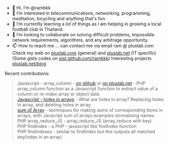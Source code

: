 - 👋 Hi, I’m @rambkk
- 👀 I’m interested in telecommunications, networking, programming, meditation, bicycling and anything that's fun.
- 🌱 I’m currently learning a lot of things as I am helping in growing a local football club in Thailand.
- 💞️ I’m looking to collaborate on solving difficult problems, impossible network requirements, algorithms, and any arbitrage opportunity.
- 📫 How to reach me ... can contact me via email ram @ pluslab.com
Check my web on [pluslab.com](https://pluslab.com) (general) and [pluslab.net](https://pluslab.net) (IT specific)
(Some gists codes on [gist.github.com/rambkk](https://gist.github.com/rambkk)) Interesting projects [pluslab.net/blog](https://pluslab.net/blog/)

Recent contributions:
> Javascript - array_column - [on github](https://github.com/rambkk/Javascript-array_column) or [on pluslab.net](https://pluslab.net/blog/javascript-array_column/) - PHP array_column function as a Javascript function to extract value of a column or re-index array or object data\
> [Javascript - holes in arrays](https://github.com/rambkk/Javascript-hole-in-array) - What are holes in array? Replacing holes in array, and deleting holes in array\
> [sum of Array](https://github.com/rambkk/sum-of-Array) - techniques for making sums of corresponding items in arrays, with Javacript sum of arrays examples
normalising names\
> PHP array_reduce_JS - array_reduce_JS (array_reduce with key)\
> PHP findIndex - a PHP - javascript like findIndex function\
> PHP findIndexes - similar to findIndex but this outputs all matched key/index in an array\
<!---
rambkk/rambkk is a ✨ special ✨ repository because its ..... yes, it just is.
--->
